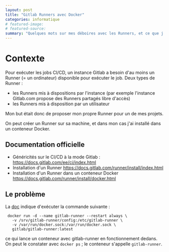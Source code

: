 ```yaml
---
layout: post
title: "Gitlab Runners avec Docker"
categories: informatique
# featured-image: 
# featured-source: 
summary: "Quelques mots sur mes déboires avec les Runners, et ce que j'ai compris."
---
```



# Contexte

Pour exécuter les jobs CI/CD, un instance Gitlab a besoin d'au moins un Runner (= un ordinateur) disponible pour exécuter le job.
Deux types de Runner :
- les Runners mis à dispositions par l'instance (par exemple l'instance Gitlab.com propose des Runners partagés libre d'accès)
- les Runners mis à disposition par un utilisateur

Mon but était donc de proposer mon propre Runner pour un de mes projets.

On peut créer un Runner sur sa machine, et dans mon cas j'ai installé dans un conteneur Docker.

## Documentation officielle
- Généricités sur le CI/CD à la mode Gitlab : <https://docs.gitlab.com/ee/ci/index.html>
- Installation d'un Runner https://docs.gitlab.com/runner/install/index.html
- Installation d'un Runner dans un conteneur Docker https://docs.gitlab.com/runner/install/docker.html

## Le problème

La [doc](https://docs.gitlab.com/runner/install/docker.html#option-1-use-local-system-volume-mounts-to-start-the-runner-container) indique d'exécuter la commande suivante :

     docker run -d --name gitlab-runner --restart always \
       -v /srv/gitlab-runner/config:/etc/gitlab-runner \
       -v /var/run/docker.sock:/var/run/docker.sock \
       gitlab/gitlab-runner:latest
       
ce qui lance un conteneur avec gitlab-runner en fonctionnement dedans. On peut le constater avec `docker ps` ; le conteneur s'appelle `gitlab-runner`.

